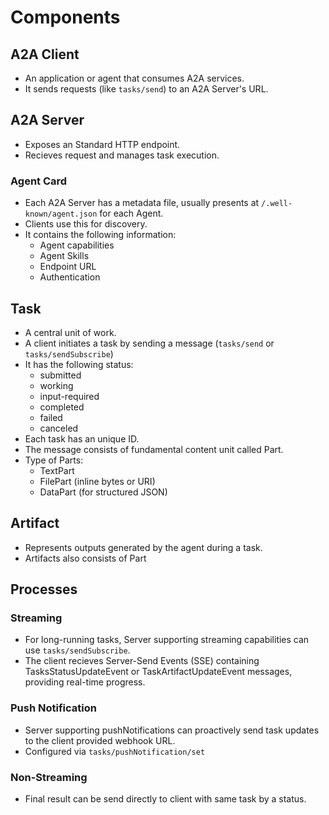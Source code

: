 # Components
## A2A Client 
- An application or agent that consumes A2A services.
- It sends requests (like `tasks/send`) to an A2A Server's URL.

## A2A Server
- Exposes an Standard HTTP endpoint.
- Recieves request and manages task execution.

### Agent Card
- Each A2A Server has a metadata file, usually presents at `/.well-known/agent.json` for each Agent.
- Clients use this for discovery.
- It contains the following information:
    - Agent capabilities
    - Agent Skills
    - Endpoint URL
    - Authentication

## Task
- A central unit of work.
- A client initiates a task by sending a message (`tasks/send` or `tasks/sendSubscribe`)
- It has the following status:
    - submitted
    - working
    - input-required
    - completed
    - failed
    - canceled
- Each task has an unique ID.
- The message consists of fundamental content unit called Part.
- Type of Parts:
    - TextPart
    - FilePart (inline bytes or URI)
    - DataPart (for structured JSON)

## Artifact
- Represents outputs generated by the agent during a task.
- Artifacts also consists of Part

## Processes
### Streaming
- For long-running tasks, Server supporting streaming capabilities can use `tasks/sendSubscribe`.
- The client recieves Server-Send Events (SSE) containing TasksStatusUpdateEvent or TaskArtifactUpdateEvent messages, providing real-time progress.

### Push Notification
- Server supporting pushNotifications can proactively send task updates to the client provided webhook URL.
- Configured via `tasks/pushNotification/set`

### Non-Streaming
- Final result can be send directly to client with same task by a status.
